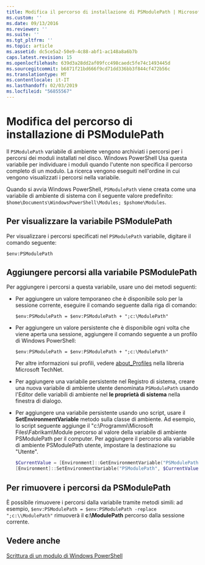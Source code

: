 ```yaml
---
title: Modifica il percorso di installazione di PSModulePath | Microsoft Docs
ms.custom: ''
ms.date: 09/13/2016
ms.reviewer: ''
ms.suite: ''
ms.tgt_pltfrm: ''
ms.topic: article
ms.assetid: dc5ce5a2-50e9-4c88-abf1-ac148a8a6b7b
caps.latest.revision: 15
ms.openlocfilehash: 639d3a28dd2af09fcc498caedc5fe74c1493445d
ms.sourcegitcommit: b6871f21bd666f9cd71dd336bb3f844cf472b56c
ms.translationtype: MT
ms.contentlocale: it-IT
ms.lasthandoff: 02/03/2019
ms.locfileid: "56855567"
---
```

# <a name="modifying-the-psmodulepath-installation-path"></a>Modifica del percorso di installazione di PSModulePath

Il `PSModulePath` variabile di ambiente vengono archiviati i percorsi per i percorsi dei moduli installati nel disco. Windows PowerShell Usa questa variabile per individuare i moduli quando l'utente non specifica il percorso completo di un modulo. La ricerca vengono eseguiti nell'ordine in cui vengono visualizzati i percorsi nella variabile.

Quando si avvia Windows PowerShell, `PSModulePath` viene creata come una variabile di ambiente di sistema con il seguente valore predefinito: `$home\Documents\WindowsPowerShell\Modules; $pshome\Modules`.

## <a name="to-view-the-psmodulepath-variable"></a>Per visualizzare la variabile PSModulePath

Per visualizzare i percorsi specificati nel `PSModulePath` variabile, digitare il comando seguente:

`$env:PSModulePath`

## <a name="to-add-locations-to-the-psmodulepath-variable"></a>Aggiungere percorsi alla variabile PSModulePath

Per aggiungere i percorsi a questa variabile, usare uno dei metodi seguenti:

- Per aggiungere un valore temporaneo che è disponibile solo per la sessione corrente, eseguire il comando seguente dalla riga di comando:

  `$env:PSModulePath = $env:PSModulePath + ";c:\ModulePath"`

- Per aggiungere un valore persistente che è disponibile ogni volta che viene aperta una sessione, aggiungere il comando seguente a un profilo di Windows PowerShell:

  `$env:PSModulePath = $env:PSModulePath + ";c:\ModulePath"`

  Per altre informazioni sui profili, vedere [about_Profiles](/powershell/module/microsoft.powershell.core/about/about_profiles) nella libreria Microsoft TechNet.

- Per aggiungere una variabile persistente nel Registro di sistema, creare una nuova variabile di ambiente utente denominata `PSModulePath` usando l'Editor delle variabili di ambiente nel **le proprietà di sistema** nella finestra di dialogo.

- Per aggiungere una variabile persistente usando uno script, usare il **SetEnvironmentVariable** metodo sulla classe di ambiente. Ad esempio, lo script seguente aggiunge il "c:\Programmi\Microsoft Files\Fabrikam\Module percorso al valore della variabile di ambiente PSModulePath per il computer. Per aggiungere il percorso alla variabile di ambiente PSModulePath utente, impostare la destinazione su "Utente".

  ```powershell
  $CurrentValue = [Environment]::GetEnvironmentVariable("PSModulePath", "Machine")
  [Environment]::SetEnvironmentVariable("PSModulePath", $CurrentValue + ";C:\Program Files\Fabrikam\Modules", "Machine")

  ```

## <a name="to-remove-locations-from-the-psmodulepath"></a>Per rimuovere i percorsi da PSModulePath

È possibile rimuovere i percorsi dalla variabile tramite metodi simili: ad esempio, `$env:PSModulePath = $env:PSModulePath -replace ";c:\\ModulePath"` rimuoverà il **c:\ModulePath** percorso dalla sessione corrente.

## <a name="see-also"></a>Vedere anche

[Scrittura di un modulo di Windows PowerShell](./writing-a-windows-powershell-module.md)
